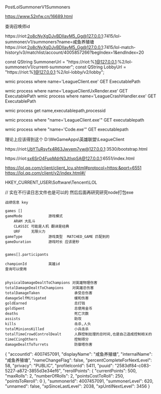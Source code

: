 PostLolSummonerV1Summoners



https://www.52nfw.cn/16689.html

查询召唤师id

https://riot:2o8cNyXgDJvBDIlavM5_Gg@127.0.0.1:7415/lol-summoner/v1/summoners?name=咸鱼养殖塘
https://riot:2o8cNyXgDJvBDIlavM5_Gg@127.0.0.1:7415/lol-match-history/v3/matchlist/account/4005857266?begIndex=1&endIndex=20



const QString SummonerUrl = "https://riot:%1@127.0.0.1:%2/lol-summoner/v1/current-summoner";
const QString LobbyUrl = "https://riot:%1@127.0.0.1:%2/lol-lobby/v2/lobby";


 wmic process where name='LeagueClient.exe' GET ExecutablePath

  wmic process where name='LeagueClientUxRender.exe' GET ExecutablePath
  wmic process where name='LeagueCrashHandler.exe' GET ExecutablePath


wmic process get name,executablepath,processid

wmic process where "name='LeagueClient.exe'" GET executablepath


wmic process where "name='Code.exe'" GET executablepath

理论上应该得到这个
D:\WeGameApps\英雄联盟\LeagueClient


https://riot:UbYTuRsyfx4R63Jwvem7vw@127.0.0.1:3530/bootstrap.html

https://riot:sx6SrO4FupMdrN3JtIvpSA@127.0.0.1:6551/index.html





  https://lol.qq.com/client/client_lcu.shtml#protocol=https:&port=6551
  https://lol.qq.com/client/v2/index.html#/


  HKEY_CURRENT_USER\Software\Tencent\LOL

  // 实在不行读日志文件也是可以的
  然后后面再研究研究node打包exe



```
战绩信息 key

games []
gameMode  			游戏模式
	ARAM 大乱斗
	CLASSIC 可能是人机 翻译是经典
	URF		无限火力
gameType  			游戏类型  MATCHED_GAME 匹配到的
gameDuration		游戏时长 应该是秒


games[].participants

championId 			英雄id
查询可以使用


physicalDamageDealtToChampions 对英雄物理伤害
totalDamageDealtToChampions    对英雄总伤害
totalDamageTaken				承受总伤害
damageSelfMitigated				缓和伤害
goldEarned						总打钱
goldSpent						总使用金币
deaths							死亡次数
assists							助攻
kills							击杀,人头
totalMinionsKilled				小兵击杀
totalTimeCrowdControlDealt		人群控制处理的总时间,也是自己造成控制相关的
timeCCingOthers					控制得分
damageDealtToTurrets			防御塔伤害
```

{
	"accountId": 4007457091,
	"displayName": "咸鱼养殖塘",
	"internalName": "咸鱼养殖塘",
	"nameChangeFlag": false,
	"percentCompleteForNextLevel": 58,
	"privacy": "PUBLIC",
	"profileIconId": 5411,
	"puuid": "2583df84-c083-5227-a872-3855d3e34ef6",
	"rerollPoints": {
		"currentPoints": 500,
		"maxRolls": 2,
		"numberOfRolls": 2,
		"pointsCostToRoll": 250,
		"pointsToReroll": 0
	},
	"summonerId": 4007457091,
	"summonerLevel": 620,
	"unnamed": false,
	"xpSinceLastLevel": 2038,
	"xpUntilNextLevel": 3456
}
